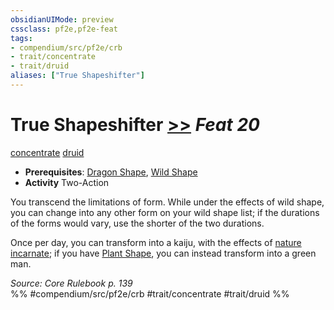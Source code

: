 ```yaml
---
obsidianUIMode: preview
cssclass: pf2e,pf2e-feat
tags:
- compendium/src/pf2e/crb
- trait/concentrate
- trait/druid
aliases: ["True Shapeshifter"]
---
```

# True Shapeshifter  [>>](rules/core-rulebook/chapter-9-playing-the-game.md#Actions "Two-Action") *Feat 20*  
[concentrate](rules/traits/concentrate.md "Concentrate Action & Ability Trait")  [druid](rules/traits/druid.md "Druid Class Trait")  

- **Prerequisites**: [Dragon Shape](compendium/feats/dragon-shape.md), [Wild Shape](compendium/feats/wild-shape.md)
- **Activity** Two-Action

You transcend the limitations of form. While under the effects of wild shape, you can change into any other form on your wild shape list; if the durations of the forms would vary, use the shorter of the two durations.

Once per day, you can transform into a kaiju, with the effects of [nature incarnate](compendium/spells/nature-incarnate.md); if you have [Plant Shape](compendium/feats/plant-shape.md), you can instead transform into a green man.

*Source: Core Rulebook p. 139*  
%% #compendium/src/pf2e/crb #trait/concentrate #trait/druid %%